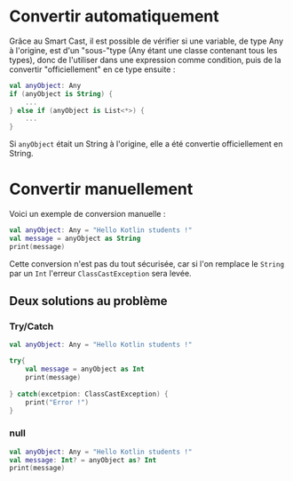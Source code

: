 # Convertir automatiquement
Grâce au Smart Cast, il est possible de vérifier si une variable, de type Any à l'origine, est d'un "sous-"type (Any étant une classe contenant tous les types), donc de l'utiliser dans une expression comme condition, puis de la convertir "officiellement" en ce type ensuite : 
```kotlin
val anyObject: Any
if (anyObject is String) {
	...
} else if (anyObject is List<*>) {
	...
}
```
Si `anyObject` était un String à l'origine, elle a été convertie officiellement en String.
# Convertir manuellement
Voici un exemple de conversion manuelle :
```kotlin
val anyObject: Any = "Hello Kotlin students !"
val message = anyObject as String
print(message)
```
Cette conversion n'est pas du tout sécurisée, car si l'on remplace le `String` par un `Int` l'erreur `ClassCastException` sera levée.
## Deux solutions au problème
### Try/Catch
```kotlin
val anyObject: Any = "Hello Kotlin students !"

try{
    val message = anyObject as Int
    print(message)
    
} catch(excetpion: ClassCastException) {
    print("Error !")
}
```
### null
```kotlin
val anyObject: Any = "Hello Kotlin students !"
val message: Int? = anyObject as? Int
print(message)
```